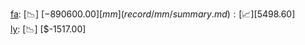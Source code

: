[fa](record/fa/summary.md): [📉] [$-890600.00]  
[mm](record/mm/summary.md): [📈] [$5498.60]  
[ly](record/ly/summary.md): [📉] [$-1517.00]  
